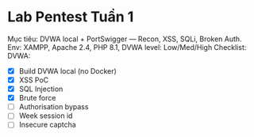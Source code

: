 # Lab Pentest Tuần 1
Mục tiêu: DVWA local + PortSwigger — Recon, XSS, SQLi, Broken Auth.
Env: XAMPP, Apache 2.4, PHP 8.1, DVWA level: Low/Med/High
Checklist:
DVWA:
- [x] Build DVWA local (no Docker)
- [x] XSS PoC
- [x] SQL Injection
- [x] Brute force
- [ ] Authorisation bypass
- [ ] Week session id
- [ ] Insecure captcha

